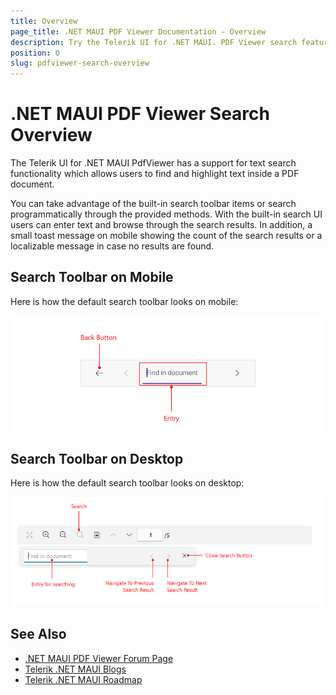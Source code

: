 ```yaml
---
title: Overview
page_title: .NET MAUI PDF Viewer Documentation - Overview
description: Try the Telerik UI for .NET MAUI. PDF Viewer search feature for searching text in the loaded document. 
position: 0
slug: pdfviewer-search-overview
---
```


# .NET MAUI PDF Viewer Search Overview

The Telerik UI for .NET MAUI PdfViewer has a support for text search functionality which allows users to find and highlight text inside a PDF document.

You can take advantage of the built-in search toolbar items or search programmatically through the provided methods. 
With the built-in search UI users can enter text and browse through the search results. In addition, a small toast message on mobile showing the count of the search results or a localizable message in case no results are found.

## Search Toolbar on Mobile

Here is how the default search toolbar looks on mobile:

![Telerik UI for .NET MAUI PDF Viewer Toolbar Visual Structure](../images/pdftoolbar-mobile-look-search-navigationitem.png)

## Search Toolbar on Desktop

Here is how the default search toolbar looks on desktop:

![Telerik UI for .NET MAUI PDF Viewer Toolbar Visual Structure](../images/pdftoolbar-search-desktop.png)

## See Also

- [.NET MAUI PDF Viewer Forum Page](https://www.telerik.com/forums/maui?tagId=2059)
- [Telerik .NET MAUI Blogs](https://www.telerik.com/blogs/mobile-net-maui)
- [Telerik .NET MAUI Roadmap](https://www.telerik.com/support/whats-new/maui-ui/roadmap)
